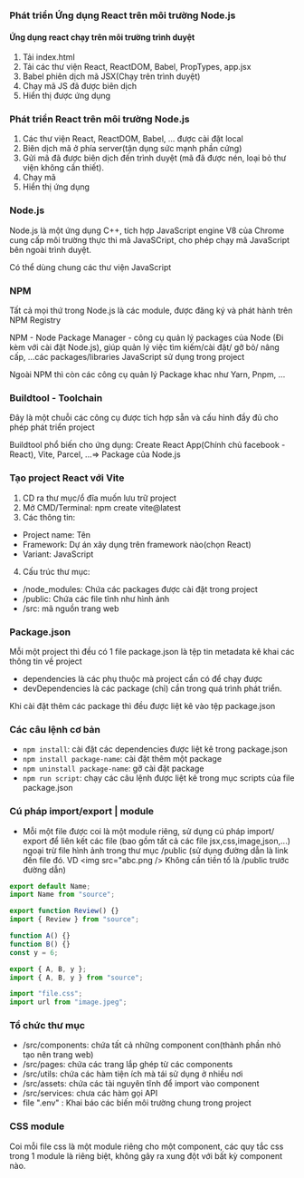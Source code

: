 ### Phát triển Ứng dụng React trên môi trường Node.js

#### Ứng dụng react chạy trên môi trường trình duyệt

1. Tải index.html
2. Tải các thư viện React, ReactDOM, Babel, PropTypes, app.jsx
3. Babel phiên dịch mã JSX(Chạy trên trình duyệt)
4. Chạy mã JS đã được biên dịch
5. Hiển thị được ứng dụng

### Phát triển React trên môi trường Node.js

1. Các thư viện React, ReactDOM, Babel, ... được cài đặt local
2. Biên dịch mã ở phía server(tận dụng sức mạnh phần cứng)
3. Gửi mã đã được biên dịch đến trình duyệt (mã đã được nén, loại bỏ thư viện không cần thiết).
4. Chạy mã
5. Hiển thị ứng dụng

### Node.js

Node.js là một ứng dụng C++, tích hợp JavaScript engine V8 của Chrome cung cấp môi trường thực thi mã JavaSCript, cho phép chạy mã JavaScript bên ngoài trình duyệt.

Có thể dùng chung các thư viện JavaScript

### NPM

Tất cả mọi thứ trong Node.js là các module, được đăng ký và phát hành trên NPM Registry

NPM - Node Package Manager - công cụ quản lý packages của Node (Đi kèm với cài đặt Node.js), giúp quản lý việc tìm kiếm/cài đặt/ gỡ bỏ/ nâng cấp, ...các packages/libraries JavaScript sử dụng trong project

Ngoài NPM thì còn các công cụ quản lý Package khac như Yarn, Pnpm, ...

### Buildtool - Toolchain

Đây là một chuỗi các công cụ được tích hợp sẵn và cấu hình đầy đủ cho phép phát triển project

Buildtool phổ biến cho ứng dụng: Create React App(Chính chủ facebook - React), Vite, Parcel, ...=> Package của Node.js

### Tạo project React với Vite

1. CD ra thư mục/ổ đĩa muốn lưu trữ project
2. Mở CMD/Terminal: npm create vite@latest
3. Các thông tin:

- Project name: Tên
- Framework: Dự án xây dụng trên framework nào(chọn React)
- Variant: JavaScript

4. Cấu trúc thư mục:

- /node_modules: Chứa các packages được cài đặt trong project
- /public: Chứa các file tĩnh như hình ảnh
- /src: mã nguồn trang web

### Package.json

Mỗi một project thì đều có 1 file package.json là tệp tin metadata kê khai các thông tin về project

- dependencies là các phụ thuộc mà project cần có để chạy được
- devDependencies là các package (chỉ) cần trong quá trình phát triển.

Khi cài đặt thêm các package thì đều được liệt kê vào tệp package.json

### Các câu lệnh cơ bản

- `npm install`: cài đặt các dependencies được liệt kê trong package.json
- `npm install package-name`: cài đặt thêm một package
- `npm uninstall package-name`: gỡ cài đặt package
- `npm run script`: chạy các câu lệnh được liệt kê trong mục scripts của file package.json

### Cú pháp import/export | module

- Mỗi một file được coi là một module riêng, sử dụng cú pháp import/ export để liên kết các file (bao gồm tất cả các file jsx,css,image,json,...) ngoại trừ file hình ảnh trong thư mục /public (sử dụng đường dẫn là link đến file đó. VD <img src="abc.png /> Không cần tiền tố là /public trước đường dẫn)

```js
export default Name;
import Name from "source";

export function Review() {}
import { Review } from "source";

function A() {}
function B() {}
const y = 6;

export { A, B, y };
import { A, B, y } from "source";

import "file.css";
import url from "image.jpeg";
```
### Tổ chức thư mục

- /src/components: chứa tất cả những component con(thành phần nhỏ tạo nên trang web)
- /src/pages: chứa các trang lắp ghép từ các components
- /src/utils: chứa các hàm tiện ích mà tái sử dụng ở nhiều nơi
- /src/assets: chứa các tài nguyên tĩnh để import vào component
- /src/services: chưa các hàm gọi API
- file ".env" : Khai báo các biến môi trường chung trong project


### CSS module

Coi mỗi file css là một module riêng cho một component, các quy tắc css trong 1 module là riêng biệt, không gây ra xung đột với bất kỳ component nào.

